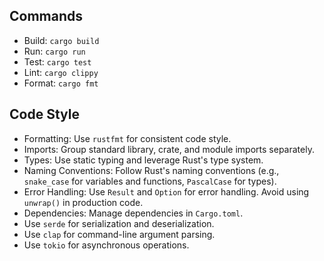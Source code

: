 ## Commands

- Build: `cargo build`
- Run: `cargo run`
- Test: `cargo test`
- Lint: `cargo clippy`
- Format: `cargo fmt`

## Code Style

- Formatting: Use `rustfmt` for consistent code style.
- Imports: Group standard library, crate, and module imports separately.
- Types: Use static typing and leverage Rust's type system.
- Naming Conventions: Follow Rust's naming conventions (e.g., `snake_case` for variables and functions, `PascalCase` for types).
- Error Handling: Use `Result` and `Option` for error handling. Avoid using `unwrap()` in production code.
- Dependencies: Manage dependencies in `Cargo.toml`.
- Use `serde` for serialization and deserialization.
- Use `clap` for command-line argument parsing.
- Use `tokio` for asynchronous operations.
